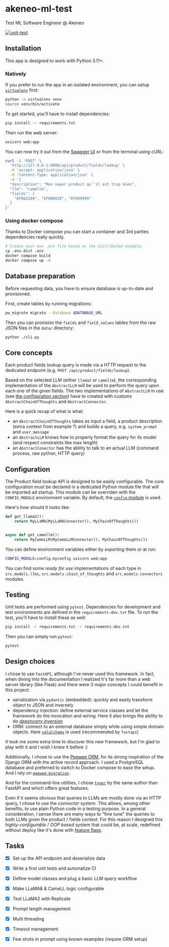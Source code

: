 # akeneo-ml-test

Test ML Software Engineer @ Akeneo

[![unit-test](https://github.com/pierrelemee/akeneo-ml-test/actions/workflows/unit-test.yml/badge.svg)](https://github.com/pierrelemee/akeneo-ml-test/actions/workflows/unit-test.yml)

## Installation

This app is designed to work with Python 3.11+.

### Natively

If you prefer to run the app in an isolated environment, you can setup [`virtualenv`](https://virtualenv.pypa.io/en/latest/)
first:

```bash
python -m virtualenv venv
source venv/bin/activate
```

To get started, you'll have to install dependencies:

```bash
pip install -r requirements.txt
```

Then run the web server:
```bash
uvicorn web:app
```

You can now try it out from the [Swagger UI](http://127.0.0.1:8000/docs) or from the terminal using cURL:

```bash
curl -X 'POST' \
  'http://127.0.0.1:8000/api/product/fields/lookup' \
  -H 'accept: application/json' \
  -H 'Content-Type: application/json' \
  -d '{
  "description": "Mon super produit qu''il est trop bien",
  "llm": "camellm",
  "fields": [
    "EF002169", "EF000010", "EF999999"
  ]
}'

```

### Using docker compose

Thanks to Docker compose you can start a container and 3rd parties dependencies really quickly.

```bash
# Create your own .env file based on the distributed example:
cp .env.dist .env
docker compose build
docker compose up -d
```

## Database preparation

Before requesting data, you have to ensure database is up-to-date and provisioned.

First, create tables by running migrations:

```bash
pw_migrate migrate --database $DATABASE_URL
```

Then you can provision the `fields` and `field_values` tables from the raw JSON files in the `data/` directory:

```bash
python ./cli.py
```

## Core concepts

Each product fields lookup query is made via a HTTP request to the dedicated endpoint (e.g. `POST /api/product/fields/lookup`).

Based on the selected LLM (either `llama2` or `camellm`), the corresponding implementation of the `AbstractLLM` will be
used to perform the query upon each one of the given fields. The two implementations of `AbstractLLM` in use
(see [the configuration section](#configuration)) have to created with customs `AbstractChainOfThoughts` and `AbstractConnector`.

Here is a quick recap of what is what:
* an `AbstractChainOfThoughts` takes as input a field, a product description (extra context from example ?) and builds a
query, e.g. `system_prompt` and `user_message`
* an `AbstractLLM` knows how to properly format the query for its model (and respect constraints like max length)
* an `AbstractConector` has the ability to talk to an actual LLM (command process, raw python, HTTP query)

## Configuration

The Product field lookup API is designed to be easily configurable. The core configuration must be declared in a
dedicated Python module file that will be imported ad startup. This module can be overriden with the `CONFIG_MODULE`
environment variable. By default, the [`config` module](config/example.py) is used.

Here's how should it looks like:

```py
def get_llama2():
    return MyLLaMA(MyLLaMAConnector(), MyChainOfThoughts())


async def get_camellm():
    return MyCameLLM(MyCameLLMConnector(), MyChainOfThoughts())
```

You can define environment variables either by _exporting_ them or at run:
```bash
CONFIG_MODULE=config.myconfig uvicorn web:app
```

You can find some _ready for use_ implementations of each type in `src.models.llms`, `src.models.chain_of_thoughts` and
`src.models.connectors` modules.

## Testing

Unit tests are performed using `pytest`. Dependencies for development and test environments are defined in the
`requirements-dev.txt` file. To run the test, you'll have to install these as well:

```bash
pip install -r requirements.txt -r requirements-dev.txt
```

Then you can simply run `pytest`:

```bash
pytest
```

## Design choices

I chose to use `FastAPI`, although I've never used this framework. In fact, when diving into the documentation I
realized it's far more than a web server library (like Flask) and there were 3 major concepts I could benefit in this
project:
* serialization via `pydantic` (embedded): quickly and easily transform object to JSON and inversely
* dependency injection: define external service classes and let the framework do the invocation and wiring. Here it also
brings the ability to do [_depenceny inversion_](https://en.wikipedia.org/wiki/Dependency_inversion_principle)
* ORM: connect to an external database simply while using simple domain objects. Here [`sqlalchemy`](https://www.sqlalchemy.org/)
is used (recommended by `fastapi`)

It took me some extra time to discover this new framework, but I'm glad to play with it and I wish I knew it before :)

Additionally, I chose to use the [Peewee ORM](http://docs.peewee-orm.com/en/latest/), for its strong inspiration of the Django ORM with the active record
approach. I used a PostgreSQL database and preferred to switch to Docker compose to ease the setup. And I rely on
[`peewee-migration`](https://github.com/klen/peewee_migrate).

And for the command-line utilities, I chose [`typer`](https://typer.tiangolo.com/) by the same author than FastAPI and
which offers great features.

Even if it seems obvious that queries to LLMs are mostly done via an HTTP query, I chose to use the _connector_ system.
This allows, among other benefits, to use plain Python code in a testing purpose. In a general consideration, I sense
there are many ways to "fine tune" the queries to both LLMs given the product / fields context. For this reason I
designed this _highly-configurable_ / _OOP based_ system that could be, at scale, redefined without deploy like it's
done with [feature flags](https://launchdarkly.com/blog/what-are-feature-flags/).

## Tasks

- [x] Set up the API endpoint and deserialize data
- [x] Write a first unit tests and automatize CI
- [x] Define model classes and plug a basic LLM query workflow
- [x] Make LLaMA& & CameLL logic configurable
- [x] Test LLaMA2 with Replicate
- [x] Prompt length management
- [x] Multi threading
- [x] Timeout management
- [x] Few shots in prompt using known examples (require ORM setup)


